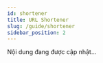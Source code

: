 ```yaml
---
id: shortener
title: URL Shortener
slug: /guide/shortener
sidebar_position: 2
---
```


Nội dung đang được cập nhật...
